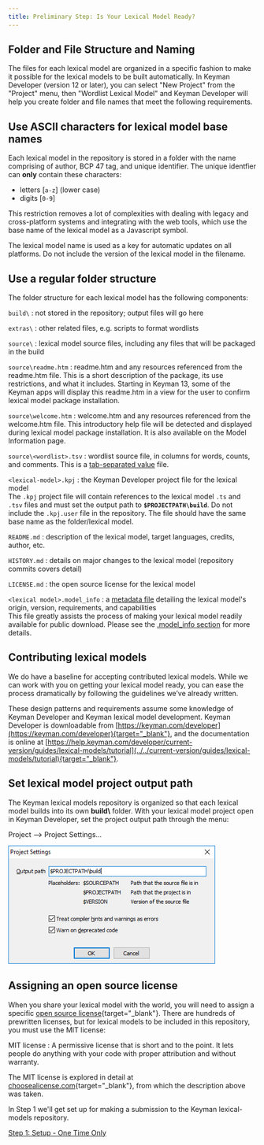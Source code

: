```yaml
---
title: Preliminary Step: Is Your Lexical Model Ready?
---
```

  
## Folder and File Structure and Naming

The files for each lexical model are organized in a specific fashion to
make it possible for the lexical models to be built automatically. In
Keyman Developer (version 12 or later), you can select "New Project"
from the "Project" menu, then "Wordlist Lexical Model" and Keyman
Developer will help you create folder and file names that meet the
following requirements.

## Use ASCII characters for lexical model base names

Each lexical model in the repository is stored in a folder with the name
comprising of author, BCP 47 tag, and unique identifier. The unique
identfier can **only** contain these characters:

-   letters \[`a-z`\] (lower case)
-   digits \[`0-9`\]

This restriction removes a lot of complexities with dealing with legacy
and cross-platform systems and integrating with the web tools, which use
the base name of the lexical model as a Javascript symbol.

The lexical model name is used as a key for automatic updates on all
platforms. Do not include the version of the lexical model in the
filename.

## Use a regular folder structure

The folder structure for each lexical model has the following
components:

`build\`
:   not stored in the repository; output files will go here

`extras\`
:   other related files, e.g. scripts to format wordlists

`source\`
:   lexical model source files, including any files that will be
    packaged in the build

`source\readme.htm`
:   readme.htm and any resources referenced from the readme.htm file.
    This is a short description of the package, its use restrictions,
    and what it includes. Starting in Keyman 13, some of the Keyman apps
    will display this readme.htm in a view for the user to confirm
    lexical model package installation.

`source\welcome.htm`
:   welcome.htm and any resources referenced from the welcome.htm file.
    This introductory help file will be detected and displayed during
    lexical model package installation. It is also available on the
    Model Information page.

`source\<wordlist>.tsv`
:   wordlist source file, in columns for words, counts, and comments.
    This is a [tab-separated
    value](/developer/current-version/reference/file-types/tsv.php)
    file.

`<lexical-model>.kpj`
:   the Keyman Developer project file for the lexical model  
    The `.kpj` project file will contain references to the lexical model
    `.ts` and `.tsv` files and must set the output path to
    **`$PROJECTPATH\build`**. Do not include the `.kpj.user` file in the
    repository. The file should have the same base name as the
    folder/lexical model.

`README.md`
:   description of the lexical model, target languages, credits, author,
    etc.

`HISTORY.md`
:   details on major changes to the lexical model (repository commits
    covers detail)

`LICENSE.md`
:   the open source license for the lexical model

`<lexical model>.model_info`
:   a [metadata file](/developer/cloud/model_info) detailing the lexical
    model's origin, version, requirements, and capabilities  
    This file greatly assists the process of making your lexical model
    readily available for public download. Please see the [.model_info
    section](/developer/cloud/model_info) for more details.

## Contributing lexical models

We do have a baseline for accepting contributed lexical models. While we
can work with you on getting your lexical model ready, you can ease the
process dramatically by following the guidelines we’ve already written.

These design patterns and requirements assume some knowledge of Keyman
Developer and Keyman lexical model development. Keyman Developer is
downloadable from
[https://keyman.com/developer](https://keyman.com/developer){target="_blank"},
and the documentation is online at
[https://help.keyman.com/developer/current-version/guides/lexical-models/tutorial](../../current-version/guides/lexical-models/tutorial){target="_blank"}.

## Set lexical model project output path

The Keyman lexical models repository is organized so that each lexical
model builds into its own **build\\** folder. With your lexical model
project open in Keyman Developer, set the project output path through
the menu:

Project --&gt; Project Settings...

![](/cdn/dev/img/developer/keyboards/project-settings.png)

## Assigning an open source license

When you share your lexical model with the world, you will need to
assign a specific [open source
license](https://opensource.org/licenses){target="_blank"}. There are
hundreds of prewritten licenses, but for lexical models to be included
in this repository, you must use the MIT license:

MIT license
:   A permissive license that is short and to the point. It lets people
    do anything with your code with proper attribution and without
    warranty.

The MIT license is explored in detail at
[choosealicense.com](https://choosealicense.com/licenses/){target="_blank"},
from which the description above was taken.

In Step 1 we'll get set up for making a submission to the Keyman
lexical-models repository.

[Step 1: Setup - One Time Only](step-1.php)
